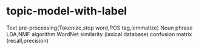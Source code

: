 # topic-model-with-label
Text pre-processing(Tokenize,stop word,POS tag,lemmatize)
Noun phrase 
LDA,NMF algorithm
WordNet similarity (laxical database)
confusion matrix (recall,precision)
